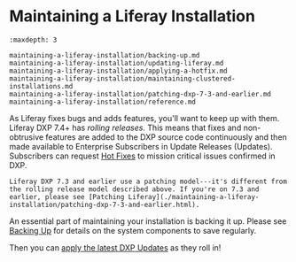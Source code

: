 # Maintaining a Liferay Installation

```{toctree}
:maxdepth: 3

maintaining-a-liferay-installation/backing-up.md
maintaining-a-liferay-installation/updating-liferay.md
maintaining-a-liferay-installation/applying-a-hotfix.md
maintaining-a-liferay-installation/maintaining-clustered-installations.md
maintaining-a-liferay-installation/patching-dxp-7-3-and-earlier.md
maintaining-a-liferay-installation/reference.md
```

As Liferay fixes bugs and adds features, you'll want to keep up with them. Liferay DXP 7.4+ has *rolling releases*. This means that fixes and non-obtrusive features are added to the DXP source code continuously and then made available to Enterprise Subscribers in Update Releases (Updates). Subscribers can request [Hot Fixes](./maintaining-a-liferay-installation/applying-a-hotfix.md) to mission critical issues confirmed in DXP.

```{important}
Liferay DXP 7.3 and earlier use a patching model---it's different from the rolling release model described above. If you're on 7.3 and earlier, please see [Patching Liferay](./maintaining-a-liferay-installation/patching-dxp-7-3-and-earlier.html).
```

An essential part of maintaining your installation is backing it up. Please see [Backing Up](./maintaining-a-liferay-installation/backing-up.md) for details on the system components to save regularly.

Then you can [apply the latest DXP Updates](./maintaining-a-liferay-installation/updating-liferay.md) as they roll in!